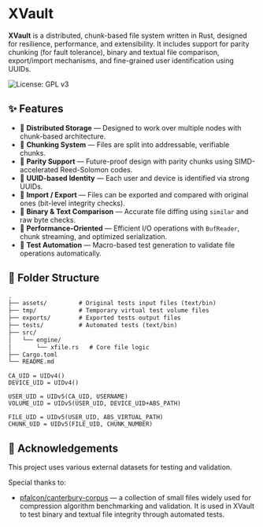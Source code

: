 # XVault

**XVault** is a distributed, chunk-based file system written in Rust, designed for resilience, performance, and extensibility. It includes support for parity chunking (for fault tolerance), binary and textual file comparison, export/import mechanisms, and fine-grained user identification using UUIDs.

![License: GPL v3](https://img.shields.io/badge/License-GPLv3-blue.svg)

## ✨ Features

- 🔐 **Distributed Storage** — Designed to work over multiple nodes with chunk-based architecture.
- 💾 **Chunking System** — Files are split into addressable, verifiable chunks.
- 🧩 **Parity Support** — Future-proof design with parity chunks using SIMD-accelerated Reed-Solomon codes.
- 🧬 **UUID-based Identity** — Each user and device is identified via strong UUIDs.
- 🔄 **Import / Export** — Files can be exported and compared with original ones (bit-level integrity checks).
- 📄 **Binary & Text Comparison** — Accurate file diffing using `similar` and raw byte checks.
- 🚀 **Performance-Oriented** — Efficient I/O operations with `BufReader`, chunk streaming, and optimized serialization.
- 🧪 **Test Automation** — Macro-based test generation to validate file operations automatically.

## 📁 Folder Structure

```txt
.
├── assets/         # Original tests input files (text/bin)
├── tmp/            # Temporary virtual test volume files
├── exports/        # Exported tests output files
├── tests/          # Automated tests (text/bin)
├── src/
│   └── engine/
│       └── xfile.rs   # Core file logic
├── Cargo.toml
└── README.md

```

```
CA_UID = UIDv4()
DEVICE_UID = UIDv4()

USER_UID = UIDv5(CA_UID, USERNAME)
VOLUME_UID = UIDv5(USER_UID, DEVICE_UID+ABS_PATH)

FILE_UID = UIDv5(USER_UID, ABS_VIRTUAL_PATH)
CHUNK_UID = UIDv5(FILE_UID, CHUNK_NUMBER)

```

## 🙏 Acknowledgements

This project uses various external datasets for testing and validation.

Special thanks to:

- [pfalcon/canterbury-corpus](https://github.com/pfalcon/canterbury-corpus) — a collection of small files widely used for compression algorithm benchmarking and validation. It is used in XVault to test binary and textual file integrity through automated tests.